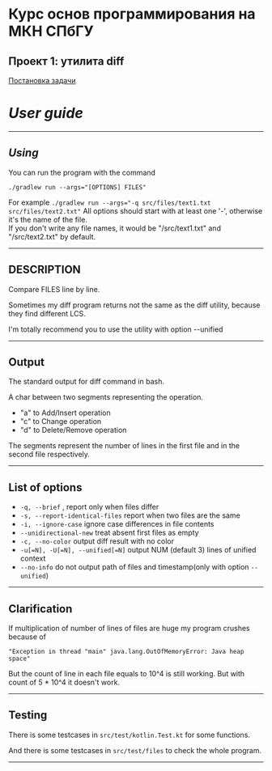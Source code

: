 # Курс основ программирования на МКН СПбГУ
## Проект 1: утилита diff

[Постановка задачи](./TASK.md)



# *User guide*
___

## *Using*
You can run the program with the command <br>
``` #bash
./gradlew run --args="[OPTIONS] FILES"
```

For example ```./gradlew run --args="-q src/files/text1.txt src/files/text2.txt"```
All options should start with at least one '-', otherwise it's the name of the file. <br>
If you don't write any file names, it would be "/src/text1.txt" and "/src/text2.txt" by default.

---

## DESCRIPTION

Compare FILES line by line.

Sometimes my diff program returns not the same as the diff utility, because they find different LCS.

I'm totally recommend you to use the utility with option --unified

---

## Output

The standard output for diff command in bash.

A char between two segments representing the operation.
+ "a" to Add/Insert operation
+ "c" to Change operation
+ "d" to Delete/Remove operation

The segments represent the number of lines in the first file and in the second file respectively.

---
## List of options
+ ```-q, --brief``` , report only when files differ <br>
+ ```-s, --report-identical-files``` report when two files are the same
+ ```-i, --ignore-case``` ignore case differences in file contents
+ ```--unidirectional-new``` treat absent first files as empty
+ ```-c, --no-color``` output diff result with no color
+ ```-u[=N], -U[=N], --unified[=N]``` output NUM (default 3) lines of unified context
+ ```--no-info``` do not output path of files and timestamp(only with option ```--unified```)
---
## Clarification

If multiplication of number of lines of files are huge my program crushes because of 

```"Exception in thread "main" java.lang.OutOfMemoryError: Java heap space" ```

But the count of line in each file equals to 10^4 is still working. But with count of 5 * 10^4 it doesn't work.

---

## Testing

There is some testcases in ```src/test/kotlin.Test.kt``` for some functions. 

And there is some testcases in ```src/test/files``` to check the whole program.

---
